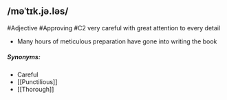 ## /məˈtɪk.jə.ləs/
#Adjective #Approving
#C2
very careful with great attention to every detail

- Many hours of meticulous preparation have gone into writing the book


##### Synonyms:
- Careful
- [[Punctilious]]
- [[Thorough]]